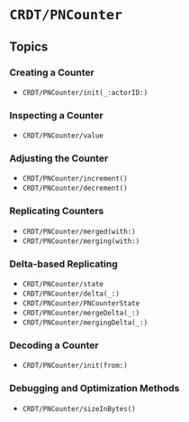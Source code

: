 # ``CRDT/PNCounter``

## Topics

### Creating a Counter

- ``CRDT/PNCounter/init(_:actorID:)``

### Inspecting a Counter

- ``CRDT/PNCounter/value``

### Adjusting the Counter

- ``CRDT/PNCounter/increment()``
- ``CRDT/PNCounter/decrement()``

### Replicating Counters

- ``CRDT/PNCounter/merged(with:)``
- ``CRDT/PNCounter/merging(with:)``

### Delta-based Replicating

- ``CRDT/PNCounter/state``
- ``CRDT/PNCounter/delta(_:)``
- ``CRDT/PNCounter/PNCounterState``
- ``CRDT/PNCounter/mergeDelta(_:)``
- ``CRDT/PNCounter/mergingDelta(_:)``

### Decoding a Counter

- ``CRDT/PNCounter/init(from:)``

### Debugging and Optimization Methods

- ``CRDT/PNCounter/sizeInBytes()``

